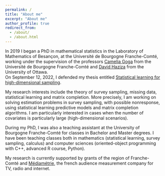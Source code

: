 ```yaml
---
permalink: /
title: "About me"
excerpt: "About me"
author_profile: true
redirect_from: 
  - /about/
  - /about.html
---
```


In 2019 I began a PhD in mathematical statistics in the Laboratory of Mathematics of Besançon, at the Université de Bourgogne Franche-Comté, working under the supervision of the professors [Camelia Goga](http://goga.perso.math.cnrs.fr) from the Université de Bourgogne Franche-Comté and [David Haziza](http://www.davidhaziza.com) from the University of Ottawa. \
On September 12, 2022, I defended my thesis entitled [Statistical learning for high-dimensional sampling](http://mehdiDagdoug.github.io/files/these.pdf).


My research interests include the theory of survey sampling, missing data, statistical learning and matrix completion. More precisely, I am working on solving estimation problems in survey sampling, with possible nonresponse, using statistical learning predictive models and matrix completion algorithms. I am particularly interested in cases when the number of covariates is particularly large (high-dimensional scenarios). 

During my PhD, I was also a teaching assistant at the University of Bourgogne Franche-Comté for classes in Bachelor and Master degrees. I have been teaching classes both in mathematics (statistical learning, survey sampling, calculus) and computer sciences (oriented-object programming with C++, advanced R course, Python).

My research is currently supported by grants of the region of Franche-Comté and [Médiamétrie](https://www.mediametrie.fr/en), the french audience measurement company for TV, radio and internet. 
